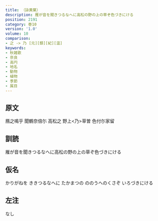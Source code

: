 ```yaml
---
title: （詠黄葉）
description: 雁が音を聞きつるなへに高松の野の上の草ぞ色づきにける
position: 2191
category: 巻10
version: '1.0'
volume: 10
comparison:
- 之 -> 乃 [元][類][紀][温]
keywords:
- 秋雑歌
- 奈良
- 高円
- 地名
- 動物
- 植物
- 季節
- 属目
---
```


## 原文

鴈之鳴乎 聞鶴奈倍尓 高松之 野上<乃>草曽 色付尓家留

## 訓読

雁が音を聞きつるなへに高松の野の上の草ぞ色づきにける

## 仮名

かりがねを ききつるなへに たかまつの ののうへのくさぞ いろづきにける

## 左注

なし
